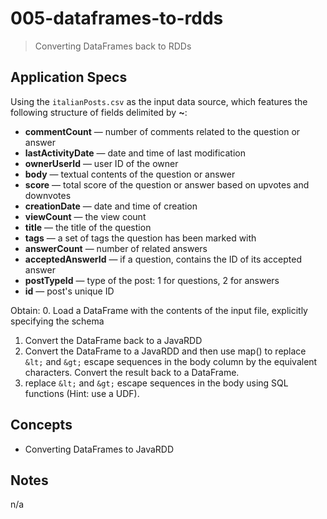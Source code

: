 # 005-dataframes-to-rdds
> Converting DataFrames back to RDDs

## Application Specs
Using the `italianPosts.csv` as the input data source, which features the following structure of fields delimited by **~**:
+ **commentCount** &mdash; number of comments related to the question or answer
+ **lastActivityDate** &mdash; date and time of last modification
+ **ownerUserId** &mdash; user ID of the owner
+ **body** &mdash; textual contents of the question or answer
+ **score** &mdash; total score of the question or answer based on upvotes and downvotes
+ **creationDate** &mdash; date and time of creation
+ **viewCount** &mdash; the view count
+ **title** &mdash; the title of the question
+ **tags** &mdash; a set of tags the question has been marked with
+ **answerCount** &mdash; number of related answers
+ **acceptedAnswerId** &mdash; if a question, contains the ID of its accepted answer
+ **postTypeId** &mdash; type of the post: 1 for questions, 2 for answers
+ **id** &mdash; post's unique ID

Obtain:
0. Load a DataFrame with the contents of the input file, explicitly specifying the schema
1. Convert the DataFrame back to a JavaRDD<Row>
2. Convert the DataFrame to a JavaRDD<Row> and then use map() to replace `&lt;` and `&gt;` escape sequences in the body column by the equivalent characters. Convert the result back to a DataFrame.
3. replace `&lt;` and `&gt;` escape sequences in the body using SQL functions (Hint: use a UDF).


## Concepts
+ Converting DataFrames to JavaRDD<Row>

## Notes
n/a
